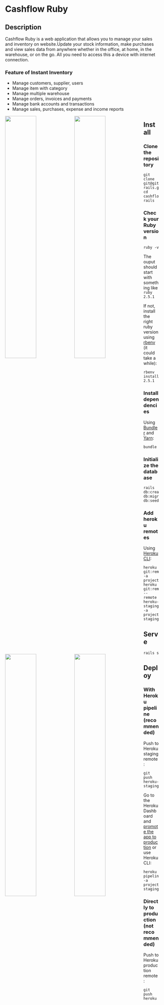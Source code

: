 # Cashflow Ruby

## Description
Cashflow Ruby is a web application that allows you to manage your sales and inventory on website.Update your stock information, make purchases and view sales data from anywhere whether in the office, at home, in the warehouse, or on the go. All you need to access this a device with internet connection.

### **Feature of Instant Inventory**

-   Manage customers, supplier, users
-   Manage item with category
-   Manage multiple warehouse
-   Manage orders, invoices and payments
-   Manage bank accounts and transactions
-   Manage sales, purchases, expense and income reports


<p>
<image src=https://i.imgur.com/spQl85b.png style="display: inline; float: left; margin: 0 0;" width="45%"/>
<image src=https://i.imgur.com/SFlaLtK.png style="display: inline; float: left; margin: 0 0;" width="45%"/>
<image src=https://i.imgur.com/KSfA1lE.png style="display: inline; float: left; margin: 0 0;" width="45%"/>
<image src=https://i.imgur.com/xaDFk7B.png style="display: inline; float: left; margin: 0 0;" width="45%"/>
</p>


## Install

### Clone the repository

```shell
git clone git@github.com:luisintosh/cashflow-rails.git
cd cashflow-rails
```

### Check your Ruby version

```shell
ruby -v
```

The ouput should start with something like `ruby 2.5.1`

If not, install the right ruby version using [rbenv](https://github.com/rbenv/rbenv) (it could take a while):

```shell
rbenv install 2.5.1
```

### Install dependencies

Using [Bundler](https://github.com/bundler/bundler) and [Yarn](https://github.com/yarnpkg/yarn):

```shell
bundle
```

### Initialize the database

```shell
rails db:create db:migrate db:seed
```

### Add heroku remotes

Using [Heroku CLI](https://devcenter.heroku.com/articles/heroku-cli):

```shell
heroku git:remote -a project
heroku git:remote --remote heroku-staging -a project-staging
```

## Serve

```shell
rails s
```

## Deploy

### With Heroku pipeline (recommended)

Push to Heroku staging remote:

```shell
git push heroku-staging
```

Go to the Heroku Dashboard and [promote the app to production](https://devcenter.heroku.com/articles/pipelines) or use Heroku CLI:

```shell
heroku pipelines:promote -a project-staging
```

### Directly to production (not recommended)

Push to Heroku production remote:

```shell
git push heroku
```
